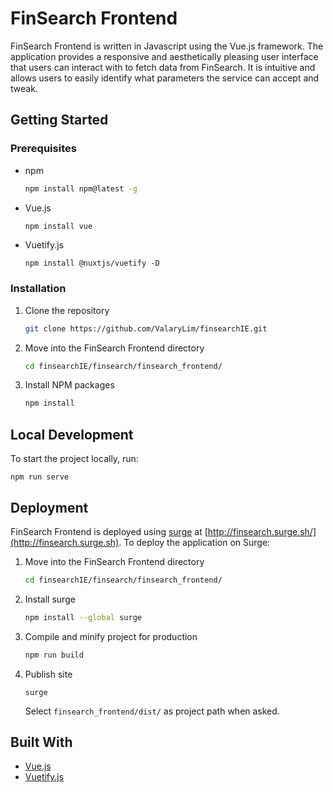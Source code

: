 # FinSearch Frontend
FinSearch Frontend is written in Javascript using the Vue.js framework. The application provides a responsive and aesthetically pleasing user interface that users can interact with to fetch data from FinSearch. It is intuitive and allows users to easily identify what parameters the service can accept and tweak.

## Getting Started
### Prerequisites
* npm
    ```sh
    npm install npm@latest -g
    ```
* Vue.js
    ```sh
    npm install vue
    ```
* Vuetify.js
    ```
    npm install @nuxtjs/vuetify -D
    ```

### Installation
1. Clone the repository
   ```sh
   git clone https://github.com/ValaryLim/finsearchIE.git
   ```
2. Move into the FinSearch Frontend directory
    ```sh
    cd finsearchIE/finsearch/finsearch_frontend/
    ```
3. Install NPM packages
    ```sh
    npm install
    ```

## Local Development
To start the project locally, run:
```
npm run serve
```

## Deployment
FinSearch Frontend is deployed using [surge](https://surge.sh/) at [http://finsearch.surge.sh/](http://finsearch.surge.sh). To deploy the application on Surge:

1. Move into the FinSearch Frontend directory
    ```sh
    cd finsearchIE/finsearch/finsearch_frontend/
    ```
2. Install surge
    ```sh
    npm install --global surge
    ```
3. Compile and minify project for production
    ```sh
    npm run build
    ```
4. Publish site
    ```
    surge
    ```
    Select `finsearch_frontend/dist/` as project path when asked.

## Built With
* [Vue.js](https://vuejs.org/)
* [Vuetify.js](https://vuetifyjs.com/en/)